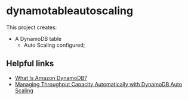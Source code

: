 # dynamotableautoscaling

This project creates:
- A DynamoDB table
    - Auto Scaling configured;

## Helpful links

- [What Is Amazon DynamoDB?][1]
- [Managing Throughput Capacity Automatically with DynamoDB Auto Scaling][2]

[1]: https://docs.aws.amazon.com/amazondynamodb/latest/developerguide/Introduction.html
[2]: https://docs.aws.amazon.com/amazondynamodb/latest/developerguide/AutoScaling.html